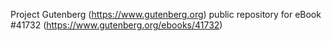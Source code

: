 Project Gutenberg (https://www.gutenberg.org) public repository for eBook #41732 (https://www.gutenberg.org/ebooks/41732)
